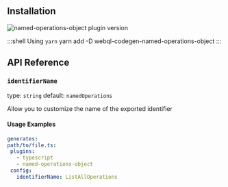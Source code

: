 ## Installation



<img alt="named-operations-object plugin version" src="https://img.shields.io/npm/v/webql-codegen-named-operations-object?color=%23e15799&label=plugin&nbsp;version&style=for-the-badge"/>


    
:::shell Using `yarn`
    yarn add -D webql-codegen-named-operations-object
:::

## API Reference

### `identifierName`

type: `string`
default: `namedOperations`

Allow you to customize the name of the exported identifier

#### Usage Examples

```yml
generates:
path/to/file.ts:
 plugins:
   - typescript
   - named-operations-object
 config:
   identifierName: ListAllOperations
```